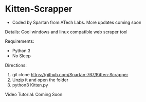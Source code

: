 # Kitten-Scrapper
- Coded by Spartan from ATech Labs.
  More updates coming soon

Details:
Cool windows and linux compatible web scraper tool

Requirements: 
- Python 3
- No Sleep

Directions: 
1. git clone https://github.com/Spartan-767/Kitten-Scrapper
2. Unzip it and open the folder
2. python3 Kitten.py

Video Tutorial:
Coming Soon
